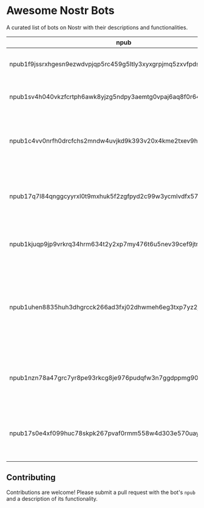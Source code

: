 # Awesome Nostr Bots

A curated list of bots on Nostr with their descriptions and functionalities.

| npub                                                         | Bot Info                                |
|-------------------------------------------------------------|-----------------------------------------|
| npub1f9jssrxhgesn9ezwdvpjqp5rc459g5ltly3xyxgrpjmq5zxvfpds80zglw | **Bitcoin Bot**: Provides Bitcoin updates. |
| npub1sv4h040vkzfcrtph6awk8yjzg5ndpy3aemtg0vpaj6aq8f0r64wqt6jhex | **BisqBot**: Provides Bisq trading information. |
| npub1c4vv0nrfh0drcfchs2mndw4uvjkd9k393v20x4kme2txev9hhz0qw4cqk7 | **Tracking Token Disrespector**: Tracks tokens with minimal respect. |
| npub17q7l84qnggcyyrxl0t9mxhuk5f2zgfpyd2c99w3ycmlvdfx57emqazk5dk | **5-minute Bitcoin Fee Bot**: Shares Bitcoin fee updates every 5 minutes. |
| npub1kjuqp9jp9vrkrq34hrm634t2y2xp7my476t6u5nev39cef9jtn7s76jd7z | **Candle Factory**: Generates market candles. |
| npub1uhen8835huh3dhgrcck266ad3fxj02dhwmeh6eg3txp7yz2j64xs7nh4p0 | **Spaceship**: ACTION ZONE indicator is simple EMA12 and EMA26 cross. This alert will be sent every 4 hours |
| npub1nzn78a47grc7yr8pe93rkcg8je976pudqfw3n7ggdppmg90pserqg7v5l6 | **5-minute Bitcoin Fee Bot**: Shares Bitcoin fee updates every 5 minutes. |
| npub17s0e4xf099huc78skpk267pvaf0rmm558w4d303e570uayapl68qryfadk | **5-minute Bitcoin Fee Bot**: Shares Bitcoin fee updates every 5 minutes. |



## Contributing
Contributions are welcome! Please submit a pull request with the bot's `npub` and a description of its functionality.
